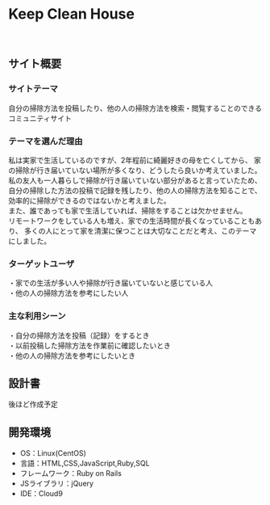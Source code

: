 # Keep Clean House
​
## サイト概要
### サイトテーマ
<!--何を『目的』とし、どのような『分類』なのかを簡潔に書く-->
 自分の掃除方法を投稿したり、他の人の掃除方法を検索・閲覧することのできるコミュニティサイト

### テーマを選んだ理由
<!--なぜこのようなテーマにしたかを説明する-->
 私は実家で生活しているのですが、2年程前に綺麗好きの母を亡くしてから、
 家の掃除が行き届いていない場所が多くなり、どうしたら良いか考えていました。<br>
 私の友人も一人暮らしで掃除が行き届いていない部分があると言っていたため、
 自分の掃除した方法の投稿で記録を残したり、他の人の掃除方法を知ることで、
 効率的に掃除ができるのではないかと考えました。<br>
 また、誰であっても家で生活していれば、掃除をすることは欠かせません。<br>
 リモートワークをしている人も増え、家での生活時間が長くなっていることもあり、
 多くの人にとって家を清潔に保つことは大切なことだと考え、このテーマにしました。

### ターゲットユーザ
<!--誰に使ってもらうかを具体的に記載する-->
 ・家での生活が多い人や掃除が行き届いていないと感じている人<br>
 ・他の人の掃除方法を参考にしたい人

### 主な利用シーン
<!--どのような時に使うのかの状況を記載すること-->
​・自分の掃除方法を投稿（記録）をするとき<br>
​・以前投稿した掃除方法を作業前に確認したいとき<br>
​・他の人の掃除方法を参考にしたいとき<br>

## 設計書
<!--テーマを設定・提出する時点では不要です-->
​後ほど作成予定

## 開発環境
- OS：Linux(CentOS)
- 言語：HTML,CSS,JavaScript,Ruby,SQL
- フレームワーク：Ruby on Rails
- JSライブラリ：jQuery
- IDE：Cloud9
​
<!--## 使用素材-->
<!--- 外部サービスの画像素材・音声素材を使用した場合は、必ずサービス名とURLを明記してください。-->
<!--- アプリケーションの実装に使用したgem/bootstrapのリファレンスなどの記載は不要です。-->
<!--- 使用しない場合は、使用素材の項目をREADMEから削除してください。-->
<!--折りたたむ-->